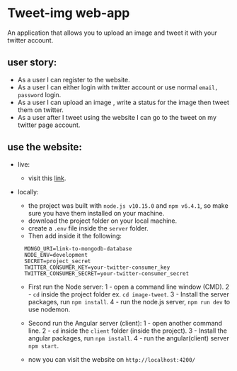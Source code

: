 # Tweet-img web-app
An application that allows you to upload an image and tweet it with your twitter account.

## user story:
- As a user I can register to the website.
- As a user I can either login with twitter account or use normal `email, password` login.
- As a user I can upload an image , write a status for the image then tweet them on twitter.
- As a user after I tweet using the website I can go to the tweet on my twitter page account.

## use the website:
 - live:
   - visit this [link](https://web-app-development.herokuapp.com/).
 - locally:
   - the project was built with `node.js v10.15.0` and `npm v6.4.1`, so make sure you have them installed on your machine.
   - download the project folder on your local machine.
   - create a `.env` file inside the `server` folder.
    - Then add inside it the following:

    ```
      MONGO_URI=link-to-mongodb-database
      NODE_ENV=development
      SECRET=project_secret
      TWITTER_CONSUMER_KEY=your-twitter-consumer_key
      TWITTER_CONSUMER_SECRET=your-twitter-consumer_secret
    ```
   - First run the Node server:
      1 - open a command line window (CMD).
      2 - `cd` inside the project folder ex. `cd image-tweet`.
      3 - Install the server packages, run `npm install`.
      4 - run the node.js server, `npm run dev` to use nodemon.

   - Second run the Angular server (client):
      1 - open another command line.
      2 - `cd` inside the `client` folder (inside the project).
      3 - Install the angular packages, run `npm install`.
      4 - run the angular(client) server `npm start`.

   - now you can visit the website on `http://localhost:4200/`


